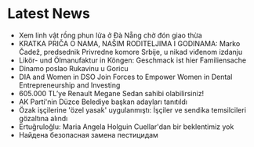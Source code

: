 # Latest News
-  Xem linh vật rồng phun lửa ở Đà Nẵng chờ đón giao thừa
-  KRATKA PRIČA O NAMA, NAŠIM RODITELJIMA I GODINAMA: Marko Čadež, predsednik Privredne komore Srbije, u nikad viđenom izdanju
-  Likör- und Ölmanufaktur in Köngen: Geschmack ist hier Familiensache
-  Dinamo poslao Rukavinu u Goricu
-  DIA and Women in DSO Join Forces to Empower Women in Dental Entrepreneurship and Investing
-  605.000 TL’ye Renault Megane Sedan sahibi olabilirsiniz!
-  AK Parti'nin Düzce Belediye başkan adayları tanıtıldı
-  Özak işçilerine 'özel yasak' uygulanmıştı: İşçiler ve sendika temsilcileri gözaltına alındı
-  Ertuğruloğlu: Maria Angela Holguin Cuellar'dan bir beklentimiz yok
-  Найдена безопасная замена пестицидам
